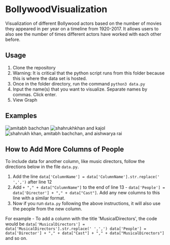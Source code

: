 # BollywoodVisualization
Visualization of different Bollywood actors based on the number of movies they appeared in per year on a timeline from 1920-2017. It allows users to also see the number of times different actors have worked with each other before.

## Usage
1) Clone the repository 
2) Warning: It is critical that the python script runs from this folder because this is where the data set is hosted. 
3) Once in the folder directory, run the command ` python3 data.py `
4) Input the name(s) that you want to visualize. Separate names by commas. Click enter.
5) View Graph

## Examples
![amitabh bachchan](/Examples/AmitabhBachchan.png)
![shahrukhkhan and kajol](/Examples/ShahrukhKhan_Kajol.png)
![shahrukh khan, amitabh bachchan, and aishwarya rai](/Examples/AishwaryaRai_AmitabhBachchan_ShahrukhKhan.png)

## How to Add More Columns of People
To include data for another column, like music directors, follow the directions below in the file `data.py`.

1) Add the line `data['ColumnName'] = data['ColumnName'].str.replace(' ',',')` after line 12
2) Add ` + "," + data["ColumnName"] ` to the end of line 13 - `data['People'] = data['Director'] + "," + data["Cast"]`. Add any new columns to this line with a similar format.
3) Now if you run `data.py` following the above instructions, it will also use the people from the new column.

For example - 
To add a column with the title 'MusicalDirectors', the code would be 
`data['MusicalDirectors'] = data['MusicalDirectors'].str.replace(' ',',')
data['People'] = data['Director'] + "," + data["Cast"] + "," + data["MusicalDirectors"]`
and so on.
